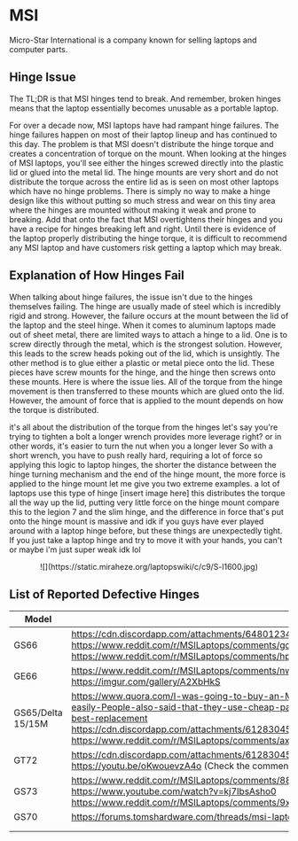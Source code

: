 # MSI

Micro-Star International is a company known for selling laptops and computer parts.

## Hinge Issue

The TL;DR is that MSI hinges tend to break. And remember, broken hinges means that the laptop essentially becomes unusable as a portable laptop.

For over a decade now, MSI laptops have had rampant hinge failures. The hinge failures happen on most of their laptop lineup and has continued to this day. The problem is that MSI doesn't distribute the hinge torque and creates a concentration of torque on the mount. When looking at the hinges of MSI laptops, you'll see either the hinges screwed directly into the plastic lid or glued into the metal lid. The hinge mounts are very short and do not distribute the torque across the entire lid as is seen on most other laptops which have no hinge problems. There is simply no way to make a hinge design like this without putting so much stress and wear on this tiny area where the hinges are mounted without making it weak and prone to breaking. Add that onto the fact that MSI overtightens their hinges and you have a recipe for hinges breaking left and right. Until there is evidence of the laptop properly distributing the hinge torque, it is difficult to recommend any MSI laptop and have customers risk getting a laptop which may break.

## Explanation of How Hinges Fail

When talking about hinge failures, the issue isn't due to the hinges themselves failing. The hinge are usually made of steel which is incredibly rigid and strong. However, the failure occurs at the mount between the lid of the laptop and the steel hinge. When it comes to aluminum laptops made out of sheet metal, there are limited ways to attach a hinge to a lid. One is to screw directly through the metal, which is the strongest solution. However, this leads to the screw heads poking out of the lid, which is unsightly. The other method is to glue either a plastic or metal piece onto the lid. These pieces have screw mounts for the hinge, and the hinge then screws onto these mounts. Here is where the issue lies. All of the torque from the hinge movement is then transferred to these mounts which are glued onto the lid. However, the amount of force that is applied to the mount depends on how the torque is distributed.

it's all about the distribution of the torque from the hinges let's say you're trying to tighten a bolt a longer wrench provides more leverage right? or in other words, it's easier to turn the nut when you a longer lever So with a short wrench, you have to push really hard, requiring a lot of force so applying this logic to laptop hinges, the shorter the distance between the hinge turning mechanism and the end of the hinge mount, the more force is applied to the hinge mount let me give you two extreme examples. a lot of laptops use this type of hinge [insert image here] this distributes the torque all the way up the lid, putting very little force on the hinge mount compare this to the legion 7 and the slim hinge, and the difference in force that's put onto the hinge mount is massive and idk if you guys have ever played around with a laptop hinge before, but these things are unexpectedly tight. If you just take a laptop hinge and try to move it with your hands, you can't or maybe i'm just super weak idk lol

<center>
![](https://static.miraheze.org/laptopswiki/c/c9/S-l1600.jpg)
</center>

## List of Reported Defective Hinges

| **Model**         | **Evidence**                                                                                                                                                                                                                                                                                                                                                                                                          |
|-------------------|-----------------------------------------------------------------------------------------------------------------------------------------------------------------------------------------------------------------------------------------------------------------------------------------------------------------------------------------------------------------------------------------------------------------------|
| GS66              | https://cdn.discordapp.com/attachments/648012347583234082/742584663050289172/20200811_062558.jpg https://www.reddit.com/r/MSILaptops/comments/govaml/msi_gs66_broken_screen/(highly likely) https://www.reddit.com/r/MSILaptops/comments/hptynj/msi_gs66_hinge_crack_again/                                                                                                                                           |
| GE66              | https://www.reddit.com/r/MSILaptops/comments/nwzons/msi_ge66_raider_rear_cover_got_out_while_opening/  https://imgur.com/gallery/A2XbHkS                                                                                                                                                                                                                                                                              |
| GS65/Delta 15/15M | https://www.quora.com/I-was-going-to-buy-an-MSI-gaming-laptop-but-I-heard-that-it-gets-spoilt-very-easily-People-also-said-that-they-use-cheap-parts-Is-it-true-If-not-MSI-then-which-company-is-the-best-replacement  https://cdn.discordapp.com/attachments/612830458849263649/658148148778369041/unknown.png  https://www.reddit.com/r/MSILaptops/comments/axjykt/gs65_hinge_having_problems_is_this_expensive_to/ |
| GT72              | https://cdn.discordapp.com/attachments/612830458849263649/658161106950291476/unknown.png  https://youtu.be/oKwouevzA4o (Check the comments)                                                                                                                                                                                                                                                                           |
| GS73              | https://www.reddit.com/r/MSILaptops/comments/88vanb/gs73vr_screen_broke_off_hinges/  https://www.youtube.com/watch?v=kj7IbsAsho0  https://www.reddit.com/r/MSILaptops/comments/9xqr00/the_hinge_of_my_msi_gs73vr_7rf431nl4_months_old                                                                                                                                                                                 |
| GS70              | https://forums.tomshardware.com/threads/msi-laptop-broken-hinge-weak-design.3478667/                                                                                                                                                                                                                                                                                                                                  |
|                   |                                                                                                                                                                                                                                                                                                                                                                                                                       |
|                   |                                                                                                                                                                                                                                                                                                                                                                                                                       |                                                                                                                                                          |
